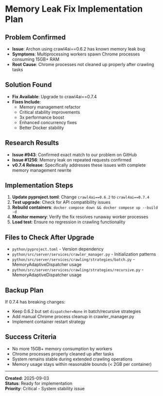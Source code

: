 # Memory Leak Fix Implementation Plan

## Problem Confirmed
- **Issue**: Archon using crawl4ai==0.6.2 has known memory leak bug
- **Symptoms**: Multiprocessing workers spawn Chrome processes consuming 15GB+ RAM
- **Root Cause**: Chrome processes not cleaned up properly after crawling tasks

## Solution Found
- **Fix Available**: Upgrade to crawl4ai==0.7.4 
- **Fixes Include**:
  - Memory management refactor
  - Critical stability improvements  
  - 3x performance boost
  - Enhanced concurrency fixes
  - Better Docker stability

## Research Results
- **Issue #943**: Confirmed exact match to our problem on GitHub
- **Issue #1256**: Memory leak on repeated requests confirmed
- **v0.7.4 Release**: Specifically addresses these issues with complete memory management rewrite

## Implementation Steps
1. **Update pyproject.toml**: Change `crawl4ai==0.6.2` to `crawl4ai==0.7.4`
2. **Test upgrade**: Check for API compatibility issues
3. **Rebuild containers**: `docker compose down && docker compose up --build -d`
4. **Monitor memory**: Verify the fix resolves runaway worker processes
5. **Load test**: Ensure no regression in crawling functionality

## Files to Check After Upgrade
- `python/pyproject.toml` - Version dependency
- `python/src/server/services/crawler_manager.py` - Initialization patterns
- `python/src/server/services/crawling/strategies/batch.py` - MemoryAdaptiveDispatcher usage
- `python/src/server/services/crawling/strategies/recursive.py` - MemoryAdaptiveDispatcher usage

## Backup Plan
If 0.7.4 has breaking changes:
- Keep 0.6.2 but set `dispatcher=None` in batch/recursive strategies
- Add manual Chrome process cleanup in crawler_manager.py
- Implement container restart strategy

## Success Criteria
- No more 15GB+ memory consumption by workers
- Chrome processes properly cleaned up after tasks
- System remains stable during extended crawling operations
- Memory usage stays within reasonable bounds (< 2GB per container)

---
**Created**: 2025-09-03  
**Status**: Ready for implementation  
**Priority**: Critical - System stability issue